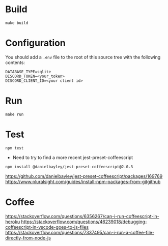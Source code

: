 # Build
```
make build
```

# Configuration

You should add a `.env` file to the root of this source tree with the following contents:

```
DATABASE_TYPE=sqlite
DISCORD_TOKEN=<your_token>
DISCORD_CLIENT_ID=<your client id>
```

# Run
```
make run
```

# Test
```
npm test
```
* Need to try to find a more recent jest-preset-coffeescript

```
npm install @danielbayley/jest-preset-coffeescript@2.0.3
```
https://github.com/danielbayley/jest-preset-coffeescript/packages/169769
https://www.pluralsight.com/guides/install-npm-packages-from-gitgithub


# Coffee

https://stackoverflow.com/questions/6356267/can-i-run-coffeescript-in-heroku
https://stackoverflow.com/questions/46239018/debugging-coffeescript-in-vscode-goes-to-js-files
https://stackoverflow.com/questions/7337495/can-i-run-a-coffee-file-directly-from-node-js
